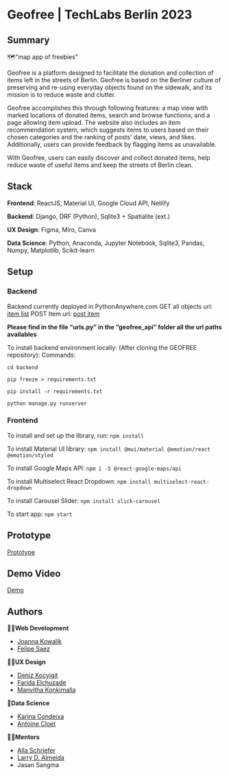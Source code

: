 # Geofree | TechLabs Berlin 2023

## Summary

🗺️"map app of freebies"

Geofree is a platform designed to facilitate the donation and collection of items left in the streets of Berlin. Geofree is based on the Berliner culture of preserving and re-using everyday objects found on the sidewalk, and its mission is to reduce waste and clutter.

Geofree accomplishes this through following features: a map view with marked locations of donated items, search and browse functions, and a page allowing item upload. The website also includes an item recommendation system, which suggests items to users based on their chosen categories and the ranking of posts' date, views, and likes. Additionally, users can provide feedback by flagging items as unavailable.

With Geofree, users can easily discover and collect donated items, help reduce waste of useful items and keep the streets of Berlin clean.

## Stack

**Frontend**: ReactJS, Material UI, Google Cloud API, Netlify

**Backend**: Django, DRF (Python), Sqlite3 + Spatialite (ext.)

**UX Design**: Figma, Miro, Canva

**Data Science**: Python, Anaconda, Jupyter Notebook, Sqlite3, Pandas, Numpy, Matplotlib, Scikit-learn

## Setup

### Backend

Backend currently deployed in PythonAnywhere.com
GET all objects url: [item list](https://geofree.pythonanywhere.com/api/item-list/)
POST Item url: [post item](https://geofree.pythonanywhere.com/api/item-create/)

**Please find in the file “urls.py” in the “geofree_api” folder 
 all the url paths availables**

To install backend environment locally:
(After cloning the GEOFREE repository):
Commands:

`cd backend`

`pip freeze > requirements.txt`

`pip install -r requirements.txt`

`python manage.py runserver`

### Frontend

To install and set up the library, run:
`npm install`

To install Material UI library:
`npm install @mui/material @emotion/react @emotion/styled`

To install Google Maps API:
`npm i -S @react-google-maps/api`

To install Multiselect React Dropdown:
`npm install multiselect-react-dropdown`

To install Carousel Slider:
`npm install slick-carousel`

To start app:
`npm start`

## Prototype

[Prototype](https://www.figma.com/file/15g4U2HhBDixWFGIPixypH/FINAL?node-id=606-14366&t=gnUCmsLLfOKCgdAr-0)

## Demo Video

[Demo](https://www.youtube.com/embed/R4wCXSiiUEk)

## Authors

🧑‍💻**Web Development**

- [Joanna Kowalik](https://www.linkedin.com/in/joanna-kowalik-b8162614a/)
- [Felipe Saez](https://www.linkedin.com/in/felipe-saez-125711181/)

👩‍🎨**UX Design**

- [Deniz Kocyigit](https://www.linkedin.com/in/deniz-k-/)
- [Farida Elchuzade](https://www.linkedin.com/in/farida-elchuzade/)
- [Manvitha Konkimalla](https://www.linkedin.com/in/manvitha-konkimalla/)

🤖**Data Science**

- [Karina Condeixa](https://www.linkedin.com/in/karinacondeixa/)
- [Antoine Cloet](https://www.linkedin.com/in/toinecloet)

🧑‍🏫**Mentors**

- [Alla Schriefer](https://www.linkedin.com/in/allaschriefer/)
- [Larry D. Almeida](https://www.linkedin.com/in/larrydalmeida/)
- Jasan Sangma
